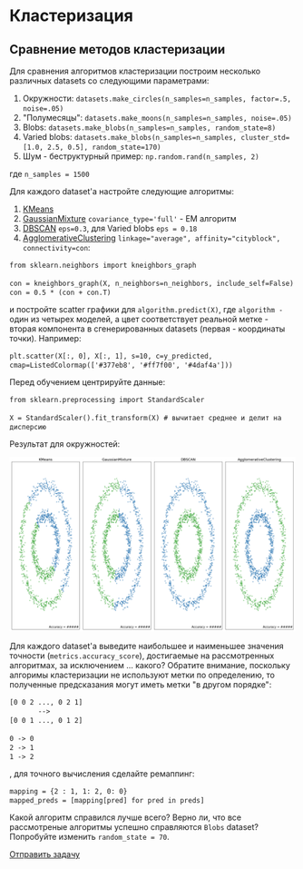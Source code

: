 # Кластеризация



## Сравнение методов кластеризации

Для сравнения алгоритмов кластеризации построим несколько различных datasets со следующими параметрами:

1. Окружности: `datasets.make_circles(n_samples=n_samples, factor=.5, noise=.05)`
2. "Полумесяцы": `datasets.make_moons(n_samples=n_samples, noise=.05)`
3. Blobs: `datasets.make_blobs(n_samples=n_samples, random_state=8)`
4. Varied blobs: `datasets.make_blobs(n_samples=n_samples, cluster_std=[1.0, 2.5, 0.5], random_state=170)`
5. Шум - беструктурный пример: `np.random.rand(n_samples, 2)`

где `n_samples = 1500`


Для каждого dataset'а настройте следующие алгоритмы:

1. [KMeans](http://scikit-learn.org/stable/modules/clustering.html#k-means)
2. [GaussianMixture](http://scikit-learn.org/stable/modules/mixture.html#mixture) `covariance_type='full'` - EM алгоритм
3. [DBSCAN](http://scikit-learn.org/stable/modules/clustering.html#dbscan) `eps=0.3`, для Varied blobs `eps = 0.18`
4. [AgglomerativeClustering](http://scikit-learn.org/stable/modules/clustering.html#hierarchical-clustering) `linkage="average", affinity="cityblock", connectivity=con`:

```
from sklearn.neighbors import kneighbors_graph

con = kneighbors_graph(X, n_neighbors=n_neighbors, include_self=False)
con = 0.5 * (con + con.T)
```

и постройте scatter графики для `algorithm.predict(X)`, где `algorithm - ` один из четырех моделей, а цвет соответствует реальной метке - вторая компонента в сгенерированных datasets (первая - координаты точки). Например:

```
plt.scatter(X[:, 0], X[:, 1], s=10, c=y_predicted, cmap=ListedColormap(['#377eb8', '#ff7f00', '#4daf4a']))
```

Перед обучением центрируйте данные:

```
from sklearn.preprocessing import StandardScaler

X = StandardScaler().fit_transform(X) # вычитает среднее и делит на дисперсию
```

Результат для окружностей:

![example](scatters.png)


Для каждого dataset'a выведите наибольшее и наименьшее значения точности (`metrics.accuracy_score`), достигаемые на рассмотренных алгоритмах, за исключением ... какого? Обратите внимание, поскольку алгоримы кластеризации не используют метки по определению, то полученные предсказания могут иметь метки "в другом порядке":

```
[0 0 2 ..., 0 2 1]
       -->
[0 0 1 ..., 0 1 2]

0 -> 0
2 -> 1
1 -> 2
```

, для точного вычисления сделайте ремаппинг:

```
mapping = {2 : 1, 1: 2, 0: 0}
mapped_preds = [mapping[pred] for pred in preds]
```

Какой алгоритм справился лучше всего?
Верно ли, что все рассмотреные алгоритмы успешно справляются `Blobs` dataset? Попробуйте изменить `random_state = 70`.



[Отправить задачу](https://goo.gl/forms/0SD2j1oVCq0pkMki2)
